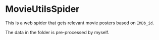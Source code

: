 # MovieUtilsSpider

This is a web spider that gets relevant movie posters based on `IMDb_id`.

The data in the folder is pre-processed by myself.